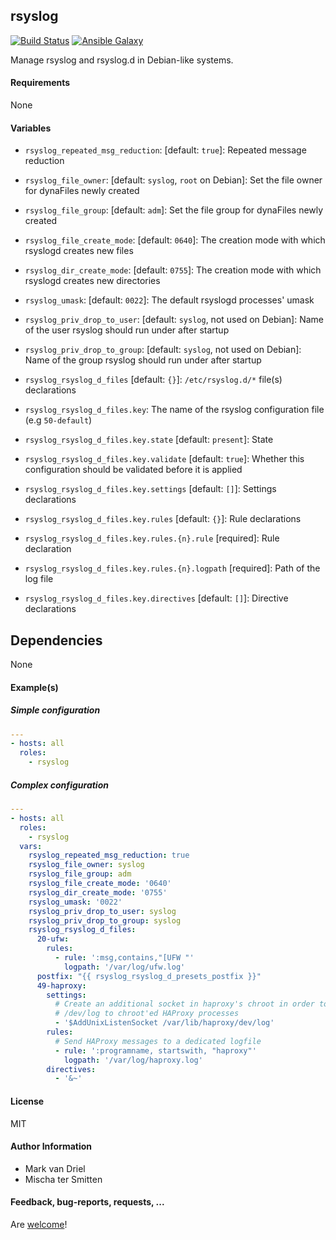 ## rsyslog

[![Build Status](https://travis-ci.org/Oefenweb/ansible-rsyslog.svg?branch=master)](https://travis-ci.org/Oefenweb/ansible-rsyslog) [![Ansible Galaxy](http://img.shields.io/badge/ansible--galaxy-rsyslog-blue.svg)](https://galaxy.ansible.com/Oefenweb/rsyslog)

Manage rsyslog and rsyslog.d in Debian-like systems.

#### Requirements

None

#### Variables

* `rsyslog_repeated_msg_reduction`: [default: `true`]: Repeated message reduction 
* `rsyslog_file_owner`: [default: `syslog`, `root` on Debian]: Set the file owner for dynaFiles newly created
* `rsyslog_file_group`: [default: `adm`]: Set the file group for dynaFiles newly created
* `rsyslog_file_create_mode`: [default: `0640`]: The creation mode with which rsyslogd creates new files
* `rsyslog_dir_create_mode`: [default: `0755`]: The creation mode with which rsyslogd creates new directories 
* `rsyslog_umask`: [default: `0022`]: The default rsyslogd processes' umask
* `rsyslog_priv_drop_to_user`: [default: `syslog`, not used on Debian]: Name of the user rsyslog should run under after startup
* `rsyslog_priv_drop_to_group`: [default: `syslog`, not used on Debian]: Name of the group rsyslog should run under after startup

* `rsyslog_rsyslog_d_files` [default: `{}`]: `/etc/rsyslog.d/*` file(s) declarations
* `rsyslog_rsyslog_d_files.key`: The name of the rsyslog configuration file (e.g `50-default`)
* `rsyslog_rsyslog_d_files.key.state` [default: `present`]: State
* `rsyslog_rsyslog_d_files.key.validate` [default: `true`]: Whether this configuration should be validated before it is applied
* `rsyslog_rsyslog_d_files.key.settings` [default: `[]`]: Settings declarations
* `rsyslog_rsyslog_d_files.key.rules` [default: `{}`]: Rule declarations
* `rsyslog_rsyslog_d_files.key.rules.{n}.rule` [required]: Rule declaration
* `rsyslog_rsyslog_d_files.key.rules.{n}.logpath` [required]: Path of the log file
* `rsyslog_rsyslog_d_files.key.directives` [default: `[]`]: Directive declarations

## Dependencies

None

#### Example(s)

##### Simple configuration

```yaml
---
- hosts: all
  roles:
    - rsyslog
```

##### Complex configuration

```yaml
---
- hosts: all
  roles:
    - rsyslog
  vars:
    rsyslog_repeated_msg_reduction: true
    rsyslog_file_owner: syslog
    rsyslog_file_group: adm
    rsyslog_file_create_mode: '0640'
    rsyslog_dir_create_mode: '0755'
    rsyslog_umask: '0022'
    rsyslog_priv_drop_to_user: syslog
    rsyslog_priv_drop_to_group: syslog
    rsyslog_rsyslog_d_files:
      20-ufw:
        rules:
          - rule: ':msg,contains,"[UFW "'
            logpath: '/var/log/ufw.log'
      postfix: "{{ rsyslog_rsyslog_d_presets_postfix }}"
      49-haproxy:
        settings:
          # Create an additional socket in haproxy's chroot in order to allow logging via
          # /dev/log to chroot'ed HAProxy processes
          - '$AddUnixListenSocket /var/lib/haproxy/dev/log'
        rules:
          # Send HAProxy messages to a dedicated logfile
          - rule: ':programname, startswith, "haproxy"'
            logpath: '/var/log/haproxy.log'
        directives:
          - '&~'
```

#### License

MIT

#### Author Information

* Mark van Driel
* Mischa ter Smitten

#### Feedback, bug-reports, requests, ...

Are [welcome](https://github.com/Oefenweb/ansible-rsyslog/issues)!
